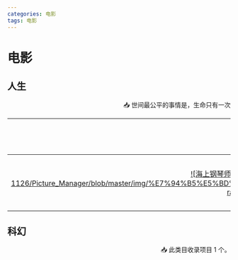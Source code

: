 ```yaml
---
categories: 电影
tags: 电影
---
```




# 电影


## 人生
<p align="right">
📥 世间最公平的事情是，生命只有一次
</p>

|                                                                                                    海报                                                                                                     |    电影名     |         观后感         |
|:---------------------------------------------------------------------------------------------------------------------------------------------------------------------------------------------------------:|:----------:|:-------------------:|
| [![海上钢琴师](https://github.com/HYBG-1126/Picture_Manager/blob/master/img/%E7%94%B5%E5%BD%B1/%E6%B5%B7%E4%B8%8A%E9%92%A2%E7%90%B4%E5%B8%88.jpg?raw=true  =10x10)](https://movie.douban.com/subject/1292001/) |   海上钢琴师    |    孤独的1900，是当时的我    |




## 科幻
<p align="right">
📥 此类目收录项目 1 个。
</p>